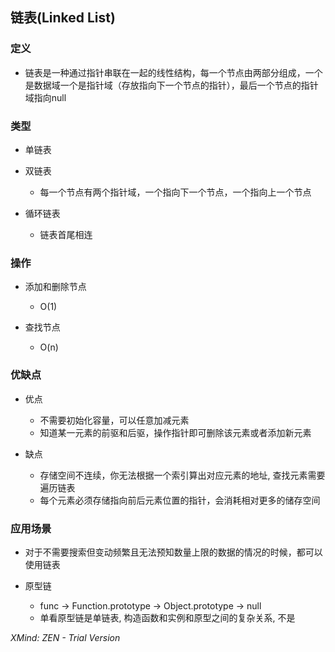 ## 链表(Linked List)

###   定义

- 链表是一种通过指针串联在一起的线性结构，每一个节点由两部分组成，一个是数据域一个是指针域（存放指向下一个节点的指针），最后一个节点的指针域指向null

### 类型

- 单链表
- 双链表

	- 每一个节点有两个指针域，一个指向下一个节点，一个指向上一个节点

- 循环链表

	- 链表首尾相连

### 操作

- 添加和删除节点

	- O(1)

- 查找节点

	- O(n)

### 优缺点

- 优点

	-   不需要初始化容量，可以任意加减元素
	- 知道某一元素的前驱和后驱，操作指针即可删除该元素或者添加新元素

- 缺点

	- 存储空间不连续，你无法根据一个索引算出对应元素的地址, 查找元素需要遍历链表
	- 每个元素必须存储指向前后元素位置的指针，会消耗相对更多的储存空间

### 应用场景

-   对于不需要搜索但变动频繁且无法预知数量上限的数据的情况的时候，都可以使用链表
- 原型链

	- func → Function.prototype → Object.prototype → null
	- 单看原型链是单链表, 构造函数和实例和原型之间的复杂关系, 不是

*XMind: ZEN - Trial Version*